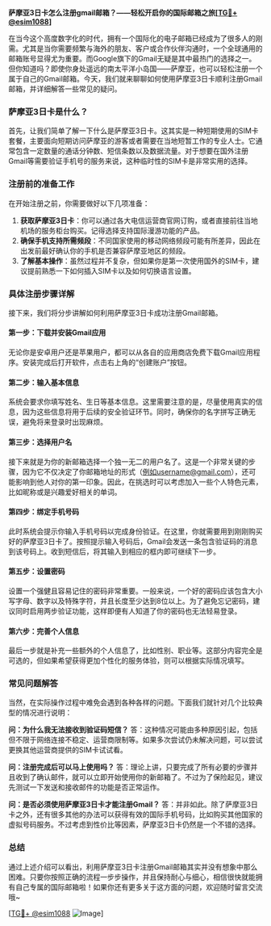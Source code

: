**萨摩亚3日卡怎么注册gmail邮箱？——轻松开启你的国际邮箱之旅[[TG💪+ @esim1088](https://t.me/s/esim1088)]**

在当今这个高度数字化的时代，拥有一个国际化的电子邮箱已经成为了很多人的刚需。尤其是当你需要频繁与海外的朋友、客户或合作伙伴沟通时，一个全球通用的邮箱账号显得尤为重要。而Google旗下的Gmail无疑是其中最热门的选择之一。但你知道吗？即使你身处遥远的南太平洋小岛国——萨摩亚，也可以轻松注册一个属于自己的Gmail邮箱。今天，我们就来聊聊如何使用萨摩亚3日卡顺利注册Gmail邮箱，并详细解答一些常见的疑问。

### 萨摩亚3日卡是什么？

首先，让我们简单了解一下什么是萨摩亚3日卡。这其实是一种短期使用的SIM卡套餐，主要面向短期访问萨摩亚的游客或者需要在当地短暂工作的专业人士。它通常包含一定数量的通话分钟数、短信条数以及数据流量。对于想要在国外注册Gmail等需要验证手机号的服务来说，这种临时性的SIM卡是非常实用的选择。

### 注册前的准备工作

在开始注册之前，你需要做好以下几项准备：

1. **获取萨摩亚3日卡**：你可以通过各大电信运营商官网订购，或者直接前往当地机场的服务柜台购买。记得选择支持国际漫游功能的产品。
2. **确保手机支持所需频段**：不同国家使用的移动网络频段可能有所差异，因此在出发前最好确认你的手机是否兼容萨摩亚地区的频段。
3. **了解基本操作**：虽然过程并不复杂，但如果你是第一次使用国外的SIM卡，建议提前熟悉一下如何插入SIM卡以及如何切换语言设置。

### 具体注册步骤详解

接下来，我们将分步讲解如何利用萨摩亚3日卡成功注册Gmail邮箱。

#### 第一步：下载并安装Gmail应用
无论你是安卓用户还是苹果用户，都可以从各自的应用商店免费下载Gmail应用程序。安装完成后打开软件，点击右上角的“创建账户”按钮。

#### 第二步：输入基本信息
系统会要求你填写姓名、生日等基本信息。这里需要注意的是，尽量使用真实的信息，因为这些信息将用于后续的安全验证环节。同时，确保你的名字拼写正确无误，避免将来登录时出现麻烦。

#### 第三步：选择用户名
接下来就是为你的新邮箱选择一个独一无二的用户名了。这是一个非常关键的步骤，因为它不仅决定了你邮箱地址的形式（例如username@gmail.com），还可能影响到他人对你的第一印象。因此，在挑选时可以考虑加入一些个人特色元素，比如昵称或是兴趣爱好相关的单词。

#### 第四步：绑定手机号码
此时系统会提示你输入手机号码以完成身份验证。在这里，你就需要用到刚刚购买好的萨摩亚3日卡了。按照提示输入号码后，Gmail会发送一条包含验证码的消息到该号码上。收到短信后，将其输入到相应的框内即可继续下一步。

#### 第五步：设置密码
设置一个强健且容易记住的密码非常重要。一般来说，一个好的密码应该包含大小写字母、数字以及特殊字符，并且长度至少达到8位以上。为了避免忘记密码，建议同时启用两步验证功能，这样即便有人知道了你的密码也无法轻易登录。

#### 第六步：完善个人信息
最后一步就是补充一些额外的个人信息了，比如性别、职业等。这部分内容完全是可选的，但如果希望获得更加个性化的服务体验，则可以根据实际情况填写。

### 常见问题解答

当然，在实际操作过程中难免会遇到各种各样的问题。下面我们就针对几个比较典型的情况进行说明：

**问：为什么我无法接收到验证码短信？**
答：这种情况可能由多种原因引起，包括但不限于网络连接不稳定、运营商限制等。如果多次尝试仍未解决问题，可以尝试更换其他运营商提供的SIM卡试试看。

**问：注册完成后可以马上使用吗？**
答：理论上讲，只要完成了所有必要的步骤并且收到了确认邮件，就可以立即开始使用你的新邮箱了。不过为了保险起见，建议先测试一下发送和接收邮件的功能是否正常运作。

**问：是否必须使用萨摩亚3日卡才能注册Gmail？**
答：并非如此。除了萨摩亚3日卡之外，还有很多其他的办法可以获得有效的国际手机号码，比如购买其他国家的虚拟号码服务。不过考虑到性价比等因素，萨摩亚3日卡仍然是一个不错的选择。

### 总结

通过上述介绍可以看出，利用萨摩亚3日卡注册Gmail邮箱其实并没有想象中那么困难。只要你按照正确的流程一步步操作，并且保持耐心与细心，相信很快就能拥有自己专属的国际邮箱啦！如果你还有更多关于这方面的问题，欢迎随时留言交流哦~

[[TG💪+ @esim1088](https://t.me/s/esim1088) ![Image](https://i.postimg.cc/4NQfJmqS/Snipaste-2025-05-13-00-14-12.png)]